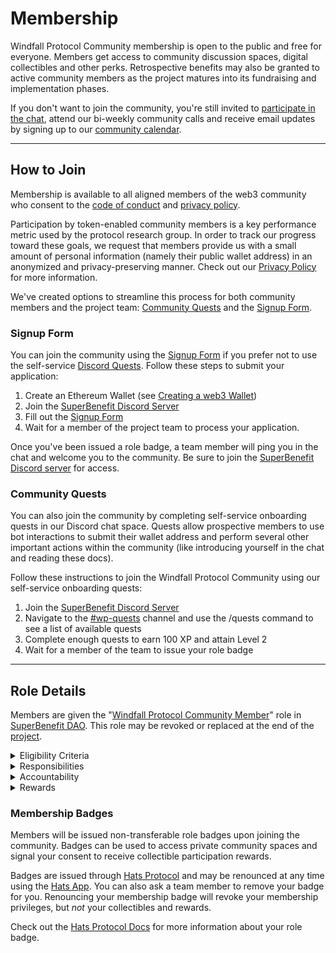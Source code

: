 # Membership

Windfall Protocol Community membership is open to the public and free for everyone. Members get access to community discussion spaces, digital collectibles and other perks. Retrospective benefits may also be granted to active community members as the project matures into its fundraising and implementation phases.&#x20;

If you don't want to join the community, you're still invited to [participate in the chat](https://discord.com/invite/6mDepqjgh2), attend our bi-weekly community calls and receive email updates by signing up to our [community calendar](https://lu.ma/wreep).

***

## How to Join

Membership is available to all aligned members of the web3 community who consent to the [code of conduct](code\_of\_conduct.md) and [privacy policy](privacy\_policy.md).

Participation by token-enabled community members is a key performance metric used by the protocol research group. In order to track our progress toward these goals, we request that members provide us with a small amount of personal information (namely their public wallet address) in an anonymized and privacy-preserving manner. Check out our [Privacy Policy](privacy\_policy.md) for more information.

We've created options to streamline this process for both community members and the project team: [Community Quests](membership.md#community-quests) and the [Signup Form](membership.md#signup-form).&#x20;

### Signup Form

You can join the community using the [Signup Form](https://wreep.deform.cc/community-signup/) if you prefer not to use the self-service [Discord Quests](membership.md#option-1-community-quests). Follow these steps to submit your application:

1. Create an Ethereum Wallet (see [Creating a web3 Wallet](community/guides/wallets.md))
2. Join the [SuperBenefit Discord Server](https://discord.gg/6mDepqjgh2)
3. Fill out the [Signup Form](https://wreep.deform.cc/community-signup)
4. Wait for a member of the project team to process your application.

Once you've been issued a role badge, a team member will ping you in the chat and welcome you to the community. Be sure to join the [SuperBenefit Discord server](https://discord.com/invite/6mDepqjgh2) for access.&#x20;

### Community Quests

You can also join the community by completing self-service onboarding quests in our Discord chat space. Quests allow prospective members to use bot interactions to submit their wallet address and perform several other important actions within the community (like introducing yourself in the chat and reading these docs).

Follow these instructions to join the Windfall Protocol Community using our self-service onboarding quests:&#x20;

1. Join the [SuperBenefit Discord Server](https://discord.gg/6mDepqjgh2)
2. Navigate to the [#wp-quests](https://discord.com/invite/ZxEXyVqnSm) channel and use the /quests command to see a list of available quests
3. Complete enough quests to earn 100 XP and attain Level 2
4. Wait for a member of the team to issue your role badge

***

## Role Details

Members are given the "[Windfall Protocol Community Member](https://app.hatsprotocol.xyz/trees/10/30?flipped=true\&hatId=30.1.1.2)" role in [SuperBenefit DAO](https://superbenefit.org/). This role may be revoked or replaced at the end of the [project](litepaper.md).

<details>

<summary>Eligibility Criteria</summary>

Community members are expected to adhere to these eligibility requirements in order to retain access and privileges tied to their membership.

* Maintain a secure [Ethereum wallet](community/guides/wallets.md)
* Adhere to the [Code of Conduct](code\_of\_conduct.md)
* Consent to the [Privacy Policy](privacy\_policy.md)

You can [renounce your role badge](https://app.hatsprotocol.xyz/trees/10/30?hatId=30.1.1.2) at any time if you no longer wish to accept these eligibility requirements.

</details>

<details>

<summary>Responsibilities</summary>

Community Members are responsible for generating feedback and signals (such as approval or dissent) for various aspects and stages of the protocol during its development.&#x20;

To be considered active and eligible for rewards, community members should make some effort to fulfill these role responsibilities:

* Participate constructively in the #wp-chat and wp-discussion channels on the community Discord.
* Attend regular community calls (or listen to their recordings) to learn about the project and its latest progress updates.

</details>

<details>

<summary>Accountability</summary>



</details>

<details>

<summary>Rewards</summary>

Participation in this project will be tracked using [Sourcecred](https://github.com/superbenefit/sourcecred) and [Wonderverse Quests](https://wonderverse.com/). Participants will be awarded our community token, $ENERGY, to acknowledge their engagement and contributions.&#x20;

$ENERGY token holders may be entitled to certain perks in the future. Check out the [Rewards](rewards.md) page for more information.

</details>

### Membership Badges

Members will be issued non-transferable role badges upon joining the community. Badges can be used to access private community spaces and signal your consent to receive collectible participation rewards.

Badges are issued through [Hats Protocol](https://www.hatsprotocol.xyz/) and may be renounced at any time using the [Hats App](https://app.hatsprotocol.xyz/trees/10/30?hatId=30.1.1.2). You can also ask a team member to remove your badge for you. Renouncing your membership badge will revoke your membership privileges, but _not_ your collectibles and rewards.

Check out the [Hats Protocol Docs](https://docs.hatsprotocol.xyz/using-hats/essentials-for-hat-wearers) for more information about your role badge.
